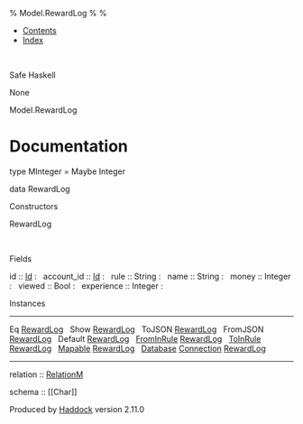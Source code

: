% Model.RewardLog
% 
% 

-   [Contents](index.html)
-   [Index](doc-index.html)

 

Safe Haskell

None

Model.RewardLog

Documentation
=============

type MInteger = Maybe Integer

data RewardLog

Constructors

RewardLog

 

Fields

id :: [Id](Model-General.html#t:Id)
:    
account\_id :: [Id](Model-General.html#t:Id)
:    
rule :: String
:    
name :: String
:    
money :: Integer
:    
viewed :: Bool
:    
experience :: Integer
:    

Instances

  --------------------------------------------------------------------------------------------------------------------------------------------- ---
  Eq [RewardLog](Model-RewardLog.html#t:RewardLog)                                                                                               
  Show [RewardLog](Model-RewardLog.html#t:RewardLog)                                                                                             
  ToJSON [RewardLog](Model-RewardLog.html#t:RewardLog)                                                                                           
  FromJSON [RewardLog](Model-RewardLog.html#t:RewardLog)                                                                                         
  Default [RewardLog](Model-RewardLog.html#t:RewardLog)                                                                                          
  [FromInRule](Data-InRules.html#t:FromInRule) [RewardLog](Model-RewardLog.html#t:RewardLog)                                                     
  [ToInRule](Data-InRules.html#t:ToInRule) [RewardLog](Model-RewardLog.html#t:RewardLog)                                                         
  [Mapable](Model-General.html#t:Mapable) [RewardLog](Model-RewardLog.html#t:RewardLog)                                                          
  [Database](Model-General.html#t:Database) [Connection](Data-SqlTransaction.html#t:Connection) [RewardLog](Model-RewardLog.html#t:RewardLog)    
  --------------------------------------------------------------------------------------------------------------------------------------------- ---

relation :: [RelationM](Data-Relation.html#t:RelationM)

schema :: [[Char]]

Produced by [Haddock](http://www.haskell.org/haddock/) version 2.11.0
